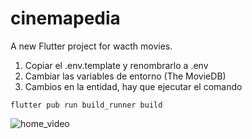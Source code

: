 # cinemapedia

A new Flutter project for wacth movies.

1. Copiar el .env.template y renombrarlo a .env
2. Cambiar las variables de entorno (The MovieDB)
3. Cambios en la entidad, hay que ejecutar el comando
```
flutter pub run build_runner build
```
![home_video](https://github.com/jllanas1986/cinemapedia/assets/122029674/48aaa786-df0d-43e7-b58f-f1487ee7cd90.gif)
